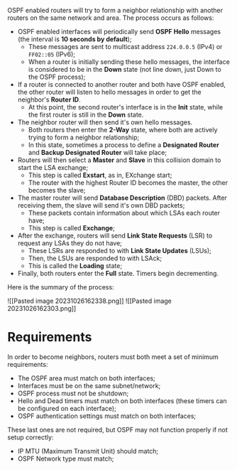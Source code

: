 OSPF enabled routers will try to form a neighbor relationship with another routers on the same network and area. The process occurs as follows:

- OSPF enabled interfaces will periodically send **OSPF Hello** messages (the interval is **10 seconds by default**);
	- These messages are sent to multicast address `224.0.0.5` (IPv4) or `FF02::05` (IPv6);
	- When a router is initially sending these hello messages, the interface is considered to be in the **Down** state (not line down, just Down to the OSPF process);
- If a router is connected to another router and both have OSPF enabled, the other router will listen to hello messages in order to get the neighbor's **Router ID**.
	- At this point, the second router's interface is in the **Init** state, while the first router is still in the **Down** state.
- The neighbor router will then send it's own hello messages.
	- Both routers then enter the **2-Way** state, where both are actively trying to form a neighbor relationship;
	- In this state, sometimes a process to define a **Designated Router** and **Backup Designated Router** will take place;
- Routers will then select a **Master** and **Slave** in this collision domain to start the LSA exchange;
	- This step is called **Exstart**, as in, EXchange start;
	- The router with the highest Router ID becomes the master, the other becomes the slave;
- The master router will send **Database Description** (DBD) packets. After receiving them, the slave will send it's own DBD packets;
	- These packets contain information about which LSAs each router have;
	- This step is called **Exchange**;
- After the exchange, routers will send **Link State Requests** (LSR) to request any LSAs they do not have;
	- These LSRs are responded to with **Link State Updates** (LSUs);
	- Then, the LSUs are responded to with LSAck;
	- This is called the **Loading** state;
- Finally, both routers enter the **Full** state. Timers begin decrementing.

Here is the summary of the process:

![[Pasted image 20231026162338.png]]
![[Pasted image 20231026162303.png]]

# Requirements

In order to become neighbors, routers must both meet a set of minimum requirements:

- The OSPF area must match on both interfaces;
- Interfaces must be on the same subnet/network;
- OSPF process must not be shutdown;
- Hello and Dead timers must match on both interfaces (these timers can be configured on each interface);
- OSPF authentication settings must match on both interfaces;

These last ones are not required, but OSPF may not function properly if not setup correctly:

- IP MTU (Maximum Transmit Unit) should match;
- OSPF Network type must match;